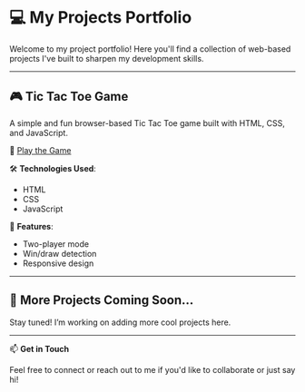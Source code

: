 # 💻 My Projects Portfolio

Welcome to my project portfolio! Here you'll find a collection of web-based projects I've built to sharpen my development skills.

---

## 🎮 Tic Tac Toe Game

A simple and fun browser-based Tic Tac Toe game built with HTML, CSS, and JavaScript.

🔗 [Play the Game](https://learneranuprash.github.io/TicTacToe/)

🛠️ **Technologies Used**:
- HTML
- CSS
- JavaScript

📌 **Features**:
- Two-player mode
- Win/draw detection
- Responsive design

---

## 📂 More Projects Coming Soon...

Stay tuned! I’m working on adding more cool projects here.

---

📫 **Get in Touch**

Feel free to connect or reach out to me if you'd like to collaborate or just say hi!


